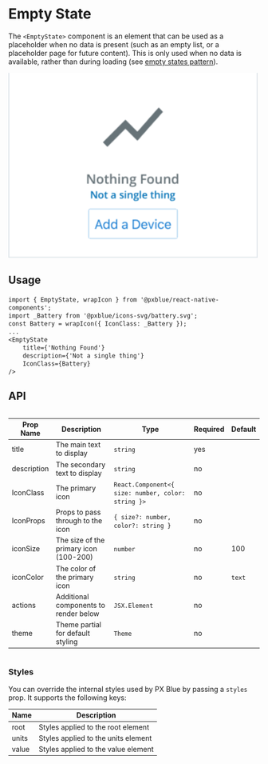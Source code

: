 # Empty State

The `<EmptyState>` component is an element that can be used as a placeholder when no data is present (such as an empty list, or a placeholder page for future content). This is only used when no data is available, rather than during loading (see [empty states pattern](https://pxblue.github.io/patterns/empty-states)).

<img width="500" alt="Empty state with all props" src="./images/emptyState.png">

## Usage

```tsx
import { EmptyState, wrapIcon } from '@pxblue/react-native-components';
import _Battery from '@pxblue/icons-svg/battery.svg';
const Battery = wrapIcon({ IconClass: _Battery });
...
<EmptyState
    title={'Nothing Found'}
    description={'Not a single thing'}
    IconClass={Battery}
/>
```

## API

<div style="overflow: auto">

| Prop Name   | Description                            | Type                                               | Required | Default |
| ----------- | -------------------------------------- | -------------------------------------------------- | -------- | ------- |
| title       | The main text to display               | `string`                                           | yes      |         |
| description | The secondary text to display          | `string`                                           | no       |         |
| IconClass   | The primary icon                       | `React.Component<{ size: number, color: string }>` | no       |         |
| IconProps   | Props to pass through to the icon      | `{ size?: number, color?: string }`                | no       |         |
| iconSize    | The size of the primary icon (100-200) | `number`                                           | no       | 100     |
| iconColor   | The color of the primary icon          | `string`                                           | no       | `text`  |
| actions     | Additional components to render below  | `JSX.Element`                                      | no       |         |
| theme       | Theme partial for default styling      | `Theme`                                            | no       |         |

</div>

### Styles

You can override the internal styles used by PX Blue by passing a `styles` prop. It supports the following keys:

| Name  | Description                         |
| ----- | ----------------------------------- |
| root  | Styles applied to the root element  |
| units | Styles applied to the units element |
| value | Styles applied to the value element |
